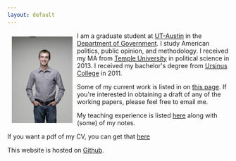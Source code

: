 ```yaml
---
layout: default
---
```


<img style="width=305px;height=435px;float:left;padding:10px;" src="/image/personal-photo.jpg" width="138" height="197">

I am a graduate student at [UT-Austin](https://www.utexas.edu) in the [Department of Government](http://www.utexas.edu/cola/government/). 
I study American politics, public opinion, and methodology. 
I received my MA from [Temple University](https://temple.edu) in political science in 2013. 
I received my bachelor's degree from [Ursinus College](https://ursinus.edu) in 2011. 

Some of my current work is listed in on [this page](/Research/).
If you're interested in obtaining a draft of any of the working papers, please feel free to email me. 

My teaching experience is listed [here](/Teaching/) along with (some) of my notes. 

If you want a pdf of my CV, you can get that [here](/cv/cv.pdf)

This website is hosted on [Github](https://github.com). 
